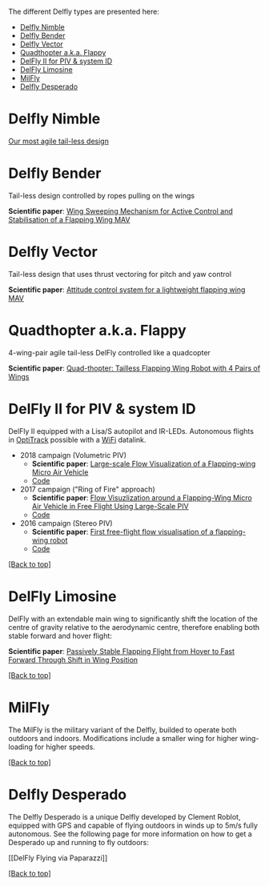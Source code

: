 The different Delfly types are presented here:

- [Delfly Nimble](#delfly-nimble)
- [Delfly Bender](#delfly-bender)
- [Delfly Vector](#delfly-vector)
- [Quadthopter a.k.a. Flappy](#quadthopter-aka-flappy)
- [DelFly II for PIV & system ID](#delfly-ii-for-piv---system-id)
- [DelFly Limosine](#delfly-limosine)
- [MilFly](#milfly)
- [Delfly Desperado](#delfly-desperado)

# Delfly Nimble
[Our most agile tail-less design](https://github.com/tudelft/mavlab/wiki/drone-delfly-nimble)


# Delfly Bender
Tail-less design controlled by ropes pulling on the wings

**Scientific paper**: [Wing Sweeping Mechanism for Active Control and Stabilisation of a Flapping Wing MAV](http://www.imavs.org/papers/2018/IMAV_2018_paper_23.pdf)

# Delfly Vector
Tail-less design that uses thrust vectoring for pitch and yaw control

**Scientific paper**: [Attitude control system for a lightweight flapping wing MAV](https://iopscience.iop.org/article/10.1088/1748-3190/aab68c/pdf)


# Quadthopter a.k.a. Flappy
4-wing-pair agile tail-less DelFly controlled like a quadcopter

**Scientific paper**: [Quad-thopter: Tailless Flapping Wing Robot with 4 Pairs of Wings](https://repository.tudelft.nl/islandora/object/uuid%3Ab4fc2b39-b8b1-4791-b071-98557a7254f0)

# DelFly II for PIV & system ID
DelFly II equipped with a Lisa/S autopilot and IR-LEDs. Autonomous flights in [OptiTrack]() possible with a [WiFi]() datalink.
* 2018 campaign (Volumetric PIV)
  * **Scientific paper**: [Large-scale Flow Visualization of a Flapping-wing Micro Air Vehicle](https://www.research-collection.ethz.ch/bitstream/handle/20.500.11850/279239/061a.pdf)
  * [Code](https://github.com/matejkarasek/paparazzi/tree/delfly_optitrack)
* 2017 campaign ("Ring of Fire" approach)
  * **Scientific paper**: [Flow Visuzlization around a Flapping-Wing Micro Air Vehicle in Free Flight Using Large-Scale PIV](https://www.mdpi.com/2226-4310/5/4/99/pdf)
  * [Code](https://github.com/matejkarasek/paparazzi/tree/delfly_piv)
* 2016 campaign (Stereo PIV)
  * **Scientific paper**: [First free-flight flow visualisation of a flapping-wing robot](https://arxiv.org/pdf/1612.07645.pdf)
  * [Code](https://github.com/matejkarasek/paparazzi/commit/50bb921fcec528adf6d11eeb00d1c866992ae372)
 
<a href="#top">[Back to top]</a>

# DelFly Limosine
DelFly with an extendable main wing to significantly shift the location of the centre of gravity relative to the aerodynamic centre, therefore enabling both stable forward and hover flight:

**Scientific paper**: [Passively Stable Flapping Flight from Hover to Fast Forward Through Shift in Wing Position](https://journals.sagepub.com/doi/pdf/10.1260/1756-8293.7.4.407)

<a href="#top">[Back to top]</a>

# MilFly
The MilFly is the military variant of the Delfly, builded to operate both outdoors and indoors. Modifications include a smaller wing for higher wing-loading for higher speeds.

<a href="#top">[Back to top]</a>

# Delfly Desperado
The Delfly Desperado is a unique Delfly developed by Clement Roblot, equipped with GPS and capable of flying outdoors in winds up to 5m/s fully autonomous. See the following page for more information on how to get a Desperado up and running to fly outdoors: 

[[DelFly Flying via Paparazzi]]

<a href="#top">[Back to top]</a>


